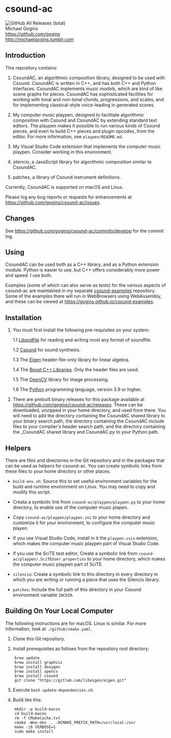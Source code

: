 # csound-ac
![GitHub All Releases (total)](https://img.shields.io/github/downloads/gogins/csound-ac/total.svg)<br>
Michael Gogins<br>
https://github.com/gogins<br>
http://michaelgogins.tumblr.com

## Introduction

This repository contains:

1.  CsoundAC, an algorithmic composition library, designed to be used with 
    Csound. CsoundAC is written in C++, and has both C++ and Python 
    interfaces. CsoundAC implements _music models_, which are kind of like 
    scene graphs for pieces. CsoundAC has sophisticated facilities for 
    working with tonal and non-tonal chords, progressions, and scales, and 
    for implementing classical-style voice-leading in generated scores.
    
2.  My computer music playpen, designed to facilitate algorithmic composition 
    with Csound and CsoundAC by extending standard text editors. The playpen 
    makes it possible to run various kinds of Csound pieces, and even to build 
    C++ pieces and plugin opcodes, from the editor. For more information, see 
    `playpen/README.md`.
    
3.  My Visual Studio Code extension that implements the computer music 
    playpen. Consider working in this environment.
    
4.  silencio, a JavaScript library for algorithmic composition similar to 
    CsoundAC.
    
5.  patches, a library of Csound instrument definitions.

Currently, CsoundAC is supported on macOS and Linux.

Please log any bug reports or requests for enhancements at 
https://github.com/gogins/csound-ac/issues.

## Changes

See https://github.com/gogins/csound-ac/commits/develop for the commit
log.

## Using

CsoundAC can be used both as a C++ library, and as a Python extension module.
Python is easier to use, but C++ offers considerably more power and speed. I 
use both.

Examples (some of which can also serve as tests) for the various aspects of 
csound-ac are maintained in my separate 
[csound-examples](https://github.com/gogins/csound-examples) 
repository. Some of the examples there will run in WebBrowsers using 
WebAssembly, and these can be viewed at 
https://gogins.github.io/csound-examples.

## Installation

1.  You must first install the following pre-requisites on your system:

    1.1  [Libsndfile](http://libsndfile.github.io/libsndfile/) for reading and 
         writing most any format of soundfile.

    1.2  [Csound](https://github.com/csound/csound) for sound synthesis.
    
    1.3  The [Eigen](https://eigen.tuxfamily.org/index.php?title=Main_Page) 
         header-file-only library for linear algebra.
         
    1.4  The [Boost C++ Libraries](https://www.boost.org/). Only the header 
         files are used.
    
    1.5  The [OpenCV](https://opencv.org/) library for image processing.
    
    1.6  The [Python](https://www.python.org/) programming language, version 
         3.9 or higher.
    
2.  There are prebuilt binary releases for this package available at 
    https://github.com/gogins/csound-ac/releases. These can be downloaded,
    unzipped in your home directory, and used from there. You will need to add 
    the directory containing the CsoundAC shared library to your binary search 
    path, the directory containing the CsoundAC include files to your 
    compiler's header search path, and the directory containing the _CsoundAC 
    shared library and CsoundAC.py to your Python path.
    
## Helpers

There are files and directories in the Git repository and in the packages that 
can be used as helpers for csound-ac. You can create symbolic links from 
these files to your home directory or other places.

- `build-env.sh`: Source this to set useful environment variables for the 
  build and runtime environment on Linux. You may need to copy and modify this 
  script.

- Creata a symbolic link from `csound-ac/playpen/playpen.py` to your home 
  directory, to enable use of the computer music plapen.

- Copy `csound-ac/playpen/playpen.ini` to your home directory and customize 
  it for your environment, to configure the computer music playen.

- If you use Visual Studio Code, install in it the `playpen.vsix` extension, 
  which makes the computer music playpen part of Visual Studio Code.
  
- If you use the SciTE text editor, Create a symbolic link from 
  `csound-ac/playpen/.SciTEUser.properties` to your home directory, which 
  makes the computer music playpen part of SciTE.

- `silencio`: Create a symbolic link to this directory in every directory in 
  which you are writing or running a piece that uses the Silencio library.
  
- `patches`: Include the full path of this directory in your Csound 
  environment variable `INCDIR`.

## Building On Your Local Computer

The following instructions are for macOS. Linux is similar. For 
more information, look at `./github/cmake.yaml`.

1.  Clone this Git repository.

2.  Install prerequisites as follows from the repository root directory:
```
    brew update
    brew install graphviz
    brew install doxygen
    brew install opencv
    brew install csound
    git clone "https://gitlab.com/libeigen/eigen.git"
```

3.  Execute `bash update-dependencies.sh`.
 
4.  Build like this:
```
    mkdir -p build-macos
    cd build-macos
    rm -f CMakeCache.txt
    cmake -Wno-dev .. -DCMAKE_PREFIX_PATH=/usr/local:/usr 
    make -j6 VERBOSE=1
    sudo make install
```
